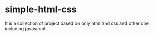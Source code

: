 # simple-html-css

It is a collection of project based on only html and css
and other one including javascript.
